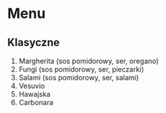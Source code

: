 # Menu

## Klasyczne
  1. Margherita (sos pomidorowy, ser, oregano)
  2. Fungi (sos pomidorowy, ser, pieczarki)
  3. Salami (sos pomidorowy, ser, salami)
  4. Vesuvio
  5. Hawajska
  6. Carbonara
